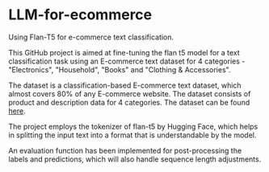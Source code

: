 # LLM-for-ecommerce
Using Flan-T5 for e-commerce text classification.

This GitHub project is aimed at fine-tuning the flan t5 model for a text classification task using an E-commerce text dataset for 4 categories - "Electronics", "Household", "Books" and "Clothing & Accessories".

The dataset is a classification-based E-commerce text dataset, which almost covers 80% of any E-commerce website. The dataset consists of product and description data for 4 categories. The dataset can be found [here](https://doi.org/10.5281/zenodo.3355823).

The project employs the tokenizer of flan-t5 by Hugging Face, which helps in splitting the input text into a format that is understandable by the model.

An evaluation function has been implemented for post-processing the labels and predictions, which will also handle sequence length adjustments.
